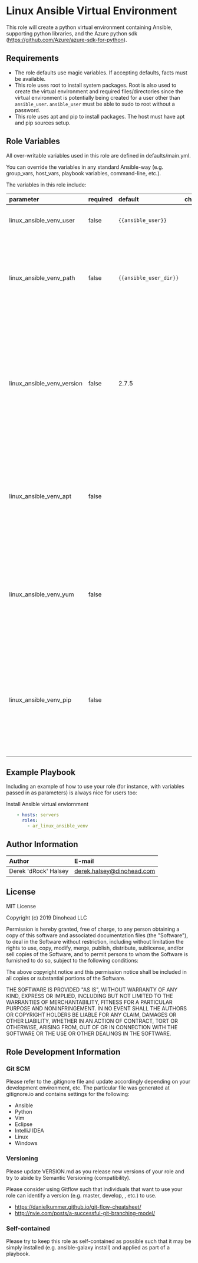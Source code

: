 # Linux Ansible Virtual Environment

This role will create a python virtual environment containing Ansible, supporting python libraries, and the Azure python sdk (https://github.com/Azure/azure-sdk-for-python).

## Requirements

* The role defaults use magic variables. If accepting defaults, facts must be available.
* This role uses root to install system packages. Root is also used to create the virtual environment and required files/directories since the virtual environment is potentially being created for a user other than <code>ansible_user</code>. <code>ansible_user</code> must be able to sudo to root without a password.
* This role uses apt and pip to install packages. The host must have apt and pip sources setup.

## Role Variables

All over-writable variables used in this role are defined in defaults/main.yml.

You can override the variables in any standard Ansible-way (e.g. group_vars, host_vars, playbook variables, command-line, etc.).

The variables in this role include:

|parameter                 |required|default               |choices|comments|
|:-------------------------|:-------|:---------------------|:------|:-------|
|linux_ansible_venv_user   |false   |`{{ansible_user}}`    |       |The linux user that will own the virtual enviornment.|
|linux_ansible_venv_path   |false   |`{{ansible_user_dir}}`|       |The path to where the virtual environment will be installed. This should be a directory. The virtual environment will be named based on the version of Ansible installed.|
|linux_ansible_venv_version|false   |2.7.5                 |       |The version of Ansible that will be installed in the virtual environment. This must be a string. Note: Installing older versions of Ansible may cause package conflicts. Note: If there is a <code>-</code> in the ansible version name ex: <code>2.3.1.0-1</code>, use <code>2.3.1.0post1</code>.|
|linux_ansible_venv_apt    |false   |                      |       |A list of apt packages that will be installed. Checkout defaults/main.yml to see which packages will be installed. You probably don't want to modify this list unless you know what you are doing.|
|linux_ansible_venv_yum    |false   |                      |       |A list of yum packages that will be installed. Checkout defaults/main.yml to see which packages will be installed. You probably don't want to modify this list unless you know what you are doing.|
|linux_ansible_venv_pip    |false   |                      |       |A list of apt packages that will be installed in the python virtual environment. Checkout defaults/main.yml to see which packages will be installed. You probably don't want to modify this list unless you know what you are doing.|

## Example Playbook

Including an example of how to use your role (for instance, with variables
passed in as parameters) is always nice for users too:

Install Ansible virtual enviornment
```yaml
    - hosts: servers
      roles:
        - ar_linux_ansible_venv
```

## Author Information

|Author              |E-mail                   |
|:-------------------|:------------------------|
|Derek 'dRock' Halsey|derek.halsey@dinohead.com|

## License

MIT License

Copyright (c) 2019 Dinohead LLC

Permission is hereby granted, free of charge, to any person obtaining a copy
of this software and associated documentation files (the "Software"), to deal
in the Software without restriction, including without limitation the rights
to use, copy, modify, merge, publish, distribute, sublicense, and/or sell
copies of the Software, and to permit persons to whom the Software is
furnished to do so, subject to the following conditions:

The above copyright notice and this permission notice shall be included in all
copies or substantial portions of the Software.

THE SOFTWARE IS PROVIDED "AS IS", WITHOUT WARRANTY OF ANY KIND, EXPRESS OR
IMPLIED, INCLUDING BUT NOT LIMITED TO THE WARRANTIES OF MERCHANTABILITY,
FITNESS FOR A PARTICULAR PURPOSE AND NONINFRINGEMENT. IN NO EVENT SHALL THE
AUTHORS OR COPYRIGHT HOLDERS BE LIABLE FOR ANY CLAIM, DAMAGES OR OTHER
LIABILITY, WHETHER IN AN ACTION OF CONTRACT, TORT OR OTHERWISE, ARISING FROM,
OUT OF OR IN CONNECTION WITH THE SOFTWARE OR THE USE OR OTHER DEALINGS IN THE
SOFTWARE.

## Role Development Information

### Git SCM
Please refer to the .gitignore file and update accordingly depending on your
development environment, etc.  The particular file was generated at 
gitignore.io and contains settings for the following:
  - Ansible
  - Python
  - Vim
  - Eclipse
  - IntelliJ IDEA
  - Linux
  - Windows
  
### Versioning
Please update VERSION.md as you release new versions of your role and try to
abide by Semantic Versioning (compatibility).

Please consider using Gitflow such that individuals that want to use your role
can identify a version (e.g. master, develop, <tag>, etc.) to use.
  - https://danielkummer.github.io/git-flow-cheatsheet/
  - http://nvie.com/posts/a-successful-git-branching-model/

### Self-contained
Please try to keep this role as self-contained as possible such that it may be
simply installed (e.g. ansible-galaxy install) and applied as part of a 
playbook.
